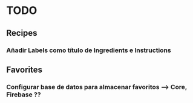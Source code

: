 
# TODO

## Recipes

### Añadir Labels como título de Ingredients e Instructions
### 


## Favorites

### Configurar base de datos para almacenar favoritos --> Core, Firebase ??
